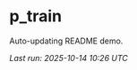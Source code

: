 # p_train

Auto-updating README demo.

<!--START_SECTION:status-->
_Last run: 2025-10-14 10:26 UTC_
<!--END_SECTION:status-->















































































































































































































































































































































































































































































































































































































































































































































































































































































































































































































































































































































































































